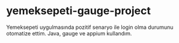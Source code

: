 # yemeksepeti-gauge-project
 Yemeksepeti uygulmasında pozitif senaryo ile login olma durumunu otomatize ettim. Java, gauge ve appium kullandım.
